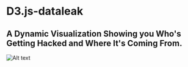 # D3.js-dataleak

## A Dynamic Visualization Showing you Who's Getting Hacked and Where It's Coming From.



![Alt text](https://rawgithub.com/nickkimer/D3.js-dataleak/gh-pages/Final_Poster.svg)

